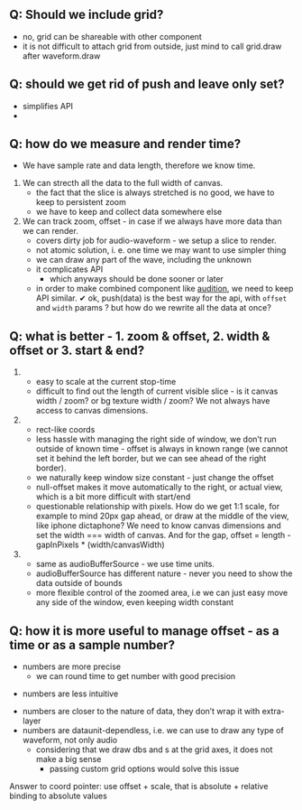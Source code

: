 ## Q: Should we include grid?
- no, grid can be shareable with other component
- it is not difficult to attach grid from outside, just mind to call grid.draw after waveform.draw

## Q: should we get rid of push and leave only set?
+ simplifies API
+

## Q: how do we measure and render time?

* We have sample rate and data length, therefore we know time.
1. We can strecth all the data to the full width of canvas.
	- the fact that the slice is always stretched is no good, we have to keep to persistent zoom
	- we have to keep and collect data somewhere else
2. We can track zoom, offset - in case if we always have more data than we can render.
	+ covers dirty job for audio-waveform - we setup a slice to render.
	- not atomic solution, i. e. one time we may want to use simpler thing
	+ we can draw any part of the wave, including the unknown
	- it complicates API
		+ which anyways should be done sooner or later
	+ in order to make combined component like [audition](http://blogs.adobe.com/creativecloud/files/2015/10/Screen-Shot-2015-10-27-at-3.03.42-PM.png), we need to keep API similar.
	✔ ok, push(data) is the best way for the api, with `offset` and `width` params
		? but how do we rewrite all the data at once?

## Q: what is better - 1. zoom & offset, 2. width & offset or 3. start & end?

1. + easy to scale at the current stop-time
	- difficult to find out the length of current visible slice - is it canvas width / zoom? or bg texture width / zoom? We not always have access to canvas dimensions.
2. + rect-like coords
	+ less hassle with managing the right side of window, we don’t run outside of known time - offset is always in known range (we cannot set it behind the left border, but we can see ahead of the right border).
	+ we naturally keep window size constant - just change the offset
	+ null-offset makes it move automatically to the right, or actual view, which is a bit more difficult with start/end
	- questionable relationship with pixels. How do we get 1:1 scale, for example to mind 20px gap ahead, or draw at the middle of the view, like iphone dictaphone? We need to know canvas dimensions and set the width === width of canvas. And for the gap, offset = length - gapInPixels * (width/canvasWidth)

3. + same as audioBufferSource - we use time units.
	- audioBufferSource has different nature - never you need to show the data outside of bounds
	+ more flexible control of the zoomed area, i.e we can just easy move any side of the window, even keeping width constant

## Q: how it is more useful to manage offset - as a time or as a sample number?
+ numbers are more precise
	- we can round time to get number with good precision
- numbers are less intuitive
+ numbers are closer to the nature of data, they don’t wrap it with extra-layer
+ numbers are dataunit-dependless, i.e. we can use to draw any type of waveform, not only audio
	- considering that we draw dbs and s at the grid axes, it does not make a big sense
		+ passing custom grid options would solve this issue

Answer to coord pointer: use offset + scale, that is absolute + relative binding to absolute values
